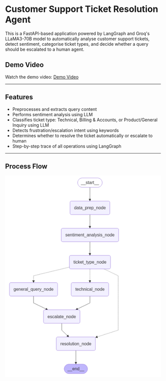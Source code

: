 
# Customer Support Ticket Resolution Agent

This is a FastAPI-based application powered by LangGraph and Groq's LLaMA3-70B model to automatically analyse customer support tickets, detect sentiment, categorise ticket types, and decide whether a query should be escalated to a human agent.

## Demo Video
Watch the demo video: [Demo Video](https://vimeo.com/1085642391?share=copy#t=0)

---

##  Features

- Preprocesses and extracts query content
- Performs sentiment analysis using LLM
- Classifies ticket type: Technical, Billing & Accounts, or Product/General Inquiry using LLM
- Detects frustration/escalation intent using keywords
- Determines whether to resolve the ticket automatically or escalate to human
- Step-by-step trace of all operations using LangGraph

---
## Process Flow

![LangGraph Flowchart of ticket classification process](./LangGraph_flow.png)

